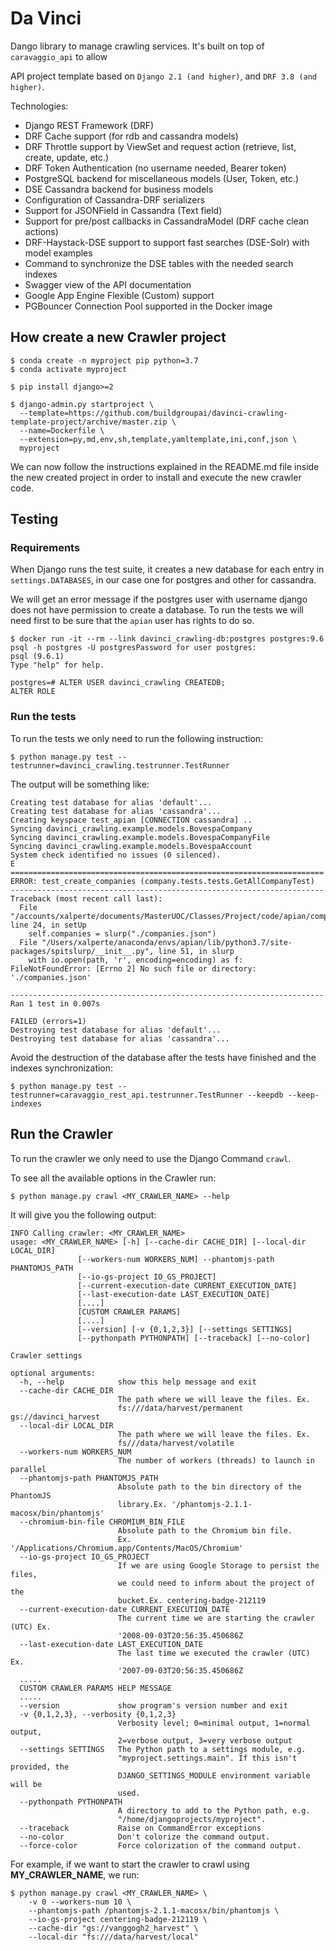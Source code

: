 # Da Vinci

Dango library to manage crawling services. It's built on top of `caravaggio_api` to allow 

API project template based on `Django 2.1 (and higher)`, and `DRF 3.8 (and higher)`.

Technologies:

- Django REST Framework (DRF)
- DRF Cache support (for rdb and cassandra models)
- DRF Throttle support by ViewSet and request action (retrieve, list, create, update, etc.)
- DRF Token Authentication (no username needed, Bearer token)
- PostgreSQL backend for miscellaneous models (User, Token, etc.)
- DSE Cassandra backend for business models
- Configuration of Cassandra-DRF serializers
- Support for JSONField in Cassandra (Text field)
- Support for pre/post callbacks in CassandraModel (DRF cache clean actions)
- DRF-Haystack-DSE support to support fast searches (DSE-Solr) with model examples
- Command to synchronize the DSE tables with the needed search indexes
- Swagger view of the API documentation 
- Google App Engine Flexible (Custom) support
- PGBouncer Connection Pool supported in the Docker image
    

## How create a new Crawler project

```
$ conda create -n myproject pip python=3.7
$ conda activate myproject

$ pip install django>=2

$ django-admin.py startproject \
  --template=https://github.com/buildgroupai/davinci-crawling-template-project/archive/master.zip \
  --name=Dockerfile \
  --extension=py,md,env,sh,template,yamltemplate,ini,conf,json \
  myproject
```

We can now follow the instructions explained in the README.md file inside the new created project in order to install and execute the new crawler code.
    
    
## Testing


### Requirements

When Django runs the test suite, it creates a new database for each entry
 in `settings.DATABASES`, in our case one for postgres and other for cassandra. 

We will get an error message if the postgres user with username django does
 not have permission to create a database. To run the tests we will need first
  to be sure that the `apian` user has rights to do so.
 
 ```
 $ docker run -it --rm --link davinci_crawling-db:postgres postgres:9.6 psql -h postgres -U postgresPassword for user postgres: 
psql (9.6.1)
Type "help" for help.

postgres=# ALTER USER davinci_crawling CREATEDB;
ALTER ROLE
 ```
   
### Run the tests

To run the tests we only need to run the following instruction:

```
$ python manage.py test --testrunner=davinci_crawling.testrunner.TestRunner
```

The output will be something like:

```
Creating test database for alias 'default'...
Creating test database for alias 'cassandra'...
Creating keyspace test_apian [CONNECTION cassandra] ..
Syncing davinci_crawling.example.models.BovespaCompany
Syncing davinci_crawling.example.models.BovespaCompanyFile
Syncing davinci_crawling.example.models.BovespaAccount
System check identified no issues (0 silenced).
E
======================================================================
ERROR: test_create_companies (company.tests.tests.GetAllCompanyTest)
----------------------------------------------------------------------
Traceback (most recent call last):
  File "/accounts/xalperte/documents/MasterUOC/Classes/Project/code/apian/company/tests/tests.py", line 24, in setUp
    self.companies = slurp("./companies.json")
  File "/Users/xalperte/anaconda/envs/apian/lib/python3.7/site-packages/spitslurp/__init__.py", line 51, in slurp
    with io.open(path, 'r', encoding=encoding) as f:
FileNotFoundError: [Errno 2] No such file or directory: './companies.json'

----------------------------------------------------------------------
Ran 1 test in 0.007s

FAILED (errors=1)
Destroying test database for alias 'default'...
Destroying test database for alias 'cassandra'...
```

Avoid the destruction of the database after the tests have finished and the indexes synchronization:

```
$ python manage.py test --testrunner=caravaggio_rest_api.testrunner.TestRunner --keepdb --keep-indexes
```

## Run the Crawler

To run the crawler we only need to use the Django Command `crawl`.

To see all the available options in the Crawler run:

```
$ python manage.py crawl <MY_CRAWLER_NAME> --help
```

It will give you the following output:

```
INFO Calling crawler: <MY_CRAWLER_NAME>
usage: <MY_CRAWLER_NAME> [-h] [--cache-dir CACHE_DIR] [--local-dir LOCAL_DIR]
               [--workers-num WORKERS_NUM] --phantomjs-path PHANTOMJS_PATH
               [--io-gs-project IO_GS_PROJECT]
               [--current-execution-date CURRENT_EXECUTION_DATE]
               [--last-execution-date LAST_EXECUTION_DATE]
               [....]
               [CUSTOM CRAWLER PARAMS]
               [....]
               [--version] [-v {0,1,2,3}] [--settings SETTINGS]
               [--pythonpath PYTHONPATH] [--traceback] [--no-color]

Crawler settings

optional arguments:
  -h, --help            show this help message and exit
  --cache-dir CACHE_DIR
                        The path where we will leave the files. Ex.
                        fs:///data/harvest/permanent gs://davinci_harvest
  --local-dir LOCAL_DIR
                        The path where we will leave the files. Ex.
                        fs///data/harvest/volatile
  --workers-num WORKERS_NUM
                        The number of workers (threads) to launch in parallel
  --phantomjs-path PHANTOMJS_PATH
                        Absolute path to the bin directory of the PhantomJS
                        library.Ex. '/phantomjs-2.1.1-macosx/bin/phantomjs'
  --chromium-bin-file CHROMIUM_BIN_FILE
                        Absolute path to the Chromium bin file.
                        Ex. '/Applications/Chromium.app/Contents/MacOS/Chromium'
  --io-gs-project IO_GS_PROJECT
                        If we are using Google Storage to persist the files,
                        we could need to inform about the project of the
                        bucket.Ex. centering-badge-212119
  --current-execution-date CURRENT_EXECUTION_DATE
                        The current time we are starting the crawler (UTC) Ex.
                        '2008-09-03T20:56:35.450686Z
  --last-execution-date LAST_EXECUTION_DATE
                        The last time we executed the crawler (UTC) Ex.
                        '2007-09-03T20:56:35.450686Z
  .....
  CUSTOM CRAWLER PARAMS HELP MESSAGE
  .....
  --version             show program's version number and exit
  -v {0,1,2,3}, --verbosity {0,1,2,3}
                        Verbosity level; 0=minimal output, 1=normal output,
                        2=verbose output, 3=very verbose output
  --settings SETTINGS   The Python path to a settings module, e.g.
                        "myproject.settings.main". If this isn't provided, the
                        DJANGO_SETTINGS_MODULE environment variable will be
                        used.
  --pythonpath PYTHONPATH
                        A directory to add to the Python path, e.g.
                        "/home/djangoprojects/myproject".
  --traceback           Raise on CommandError exceptions
  --no-color            Don't colorize the command output.
  --force-color         Force colorization of the command output.
```

For example, if we want to start the crawler to crawl using __MY_CRAWLER_NAME__, we run:

```
$ python manage.py crawl <MY_CRAWLER_NAME> \
    -v 0 --workers-num 10 \
    --phantomjs-path /phantomjs-2.1.1-macosx/bin/phantomjs \
    --io-gs-project centering-badge-212119 \
    --cache-dir "gs://vanggogh2_harvest" \
    --local-dir "fs:///data/harvest/local"
```
